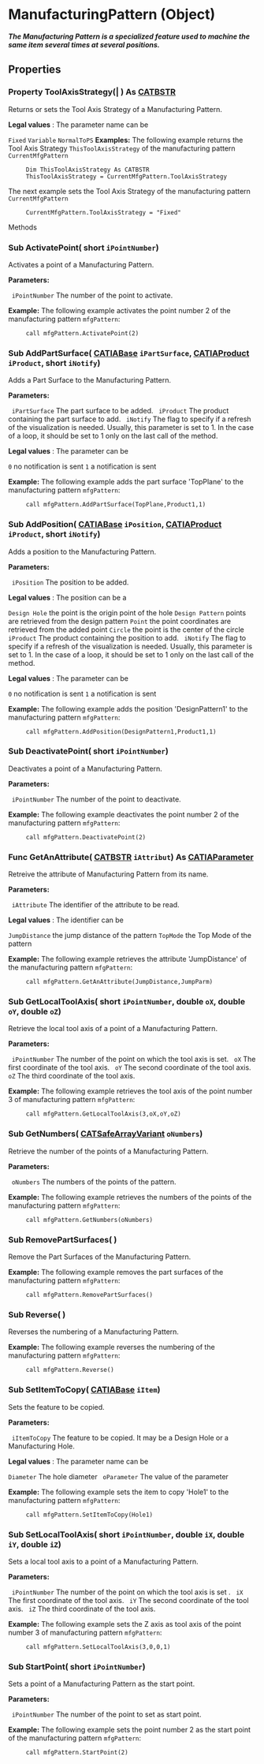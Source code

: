 # ManufacturingPattern (Object)

**_The Manufacturing Pattern is a specialized feature used to machine the same item several times at several positions._**

## Properties

### Property **ToolAxisStrategy**(| ) As [CATBSTR](../System/typedef_CATBSTR_8129.md)

   Returns or sets the Tool Axis Strategy of a Manufacturing Pattern.

**Legal values** : The parameter name can be

`Fixed`      `Variable`      `NormalToPS`      **Examples:**     The following example returns the Tool Axis Strategy `ThisToolAxisStrategy` of the manufacturing pattern `CurrentMfgPattern`

```VBScript
     Dim ThisToolAxisStrategy As CATBSTR
     ThisToolAxisStrategy = CurrentMfgPattern.ToolAxisStrategy

```

The next example sets the Tool Axis Strategy of the manufacturing pattern `CurrentMfgPattern`

```VBScript
     CurrentMfgPattern.ToolAxisStrategy = "Fixed"

```

Methods

### Sub **ActivatePoint**( short  `iPointNumber`)

   Activates a point of a Manufacturing Pattern.

**Parameters:**

` iPointNumber`      The number of the point to activate.

**Example:**     The following example activates the point number 2 of the manufacturing pattern `mfgPattern`:

```VBScript
     call mfgPattern.ActivatePoint(2)

```

### Sub **AddPartSurface**( [CATIABase](../System/interface_AnyObject_17321.md)  `iPartSurface`,  [CATIAProduct](../ProductStructureInterfaces/interface_Product_11223.md)  `iProduct`,  short  `iNotify`)

   Adds a Part Surface to the Manufacturing Pattern.

**Parameters:**

` iPartSurface`      The part surface to be added.
` iProduct`      The product containing the part surface to add.
` iNotify`      The flag to specify if a refresh of the visualization is needed. Usually, this parameter is set to 1. In the case of a loop, it should be set to 1 only on the last call of the method.

**Legal values** : The parameter can be

`0`      no notification is sent `1`      a notification is sent

**Example:**     The following example adds the part surface 'TopPlane' to the manufacturing pattern `mfgPattern`:

```VBScript
     call mfgPattern.AddPartSurface(TopPlane,Product1,1)

```

### Sub **AddPosition**( [CATIABase](../System/interface_AnyObject_17321.md)  `iPosition`,  [CATIAProduct](../ProductStructureInterfaces/interface_Product_11223.md)  `iProduct`,  short  `iNotify`)

   Adds a position to the Manufacturing Pattern.

**Parameters:**

` iPosition`      The position to be added.

**Legal values** : The position can be a

`Design Hole`      the point is the origin point of the hole `Design Pattern`      points are retrieved from the design pattern `Point`      the point coordinates are retrieved from the added point `Circle`      the point is the center of the circle
` iProduct`      The product containing the position to add.
` iNotify`      The flag to specify if a refresh of the visualization is needed. Usually, this parameter is set to 1. In the case of a loop, it should be set to 1 only on the last call of the method.

**Legal values** : The parameter can be

`0`      no notification is sent `1`      a notification is sent

**Example:**     The following example adds the position 'DesignPattern1' to the manufacturing pattern `mfgPattern`:

```VBScript
     call mfgPattern.AddPosition(DesignPattern1,Product1,1)

```

### Sub **DeactivatePoint**( short  `iPointNumber`)

   Deactivates a point of a Manufacturing Pattern.

**Parameters:**

` iPointNumber`      The number of the point to deactivate.

**Example:**     The following example deactivates the point number 2 of the manufacturing pattern `mfgPattern`:

```VBScript
     call mfgPattern.DeactivatePoint(2)

```

### Func **GetAnAttribute**( [CATBSTR](../System/typedef_CATBSTR_8129.md)  `iAttribut`) As [CATIAParameter](../KnowledgeInterfaces/interface_Parameter_17963.md)

   Retreive the attribute of Manufacturing Pattern from its name.

**Parameters:**

` iAttribute`      The identifier of the attribute to be read.

**Legal values** : The identifier can be

`JumpDistance`      the jump distance of the pattern `TopMode`      the Top Mode of the pattern

**Example:**     The following example retrieves the attribute 'JumpDistance' of the manufacturing pattern `mfgPattern`:

```VBScript
     call mfgPattern.GetAnAttribute(JumpDistance,JumpParm)

```

### Sub **GetLocalToolAxis**( short  `iPointNumber`,  double  `oX`,  double  `oY`,  double  `oZ`)

   Retrieve the local tool axis of a point of a Manufacturing Pattern.

**Parameters:**

` iPointNumber`      The number of the point on which the tool axis is set.
` oX`      The first coordinate of the tool axis.
` oY`      The second coordinate of the tool axis.
` oZ`      The third coordinate of the tool axis.

**Example:**     The following example retrieves the tool axis of the point number 3 of manufacturing pattern `mfgPattern`:

```VBScript
     call mfgPattern.GetLocalToolAxis(3,oX,oY,oZ)

```

### Sub **GetNumbers**( [CATSafeArrayVariant](../System/typedef_CATSafeArrayVariant_73843.md)  `oNumbers`)

   Retrieve the number of the points of a Manufacturing Pattern.

**Parameters:**

` oNumbers`      The numbers of the points of the pattern.

**Example:**     The following example retrieves the numbers of the points of the manufacturing pattern `mfgPattern`:

```VBScript
     call mfgPattern.GetNumbers(oNumbers)

```

### Sub **RemovePartSurfaces**( )

   Remove the Part Surfaces of the Manufacturing Pattern.

**Example:**     The following example removes the part surfaces of the manufacturing pattern `mfgPattern`:

```VBScript
     call mfgPattern.RemovePartSurfaces()

```

### Sub **Reverse**( )

   Reverses the numbering of a Manufacturing Pattern.

**Example:**     The following example reverses the numbering of the manufacturing pattern `mfgPattern`:

```VBScript
     call mfgPattern.Reverse()

```

### Sub **SetItemToCopy**( [CATIABase](../System/interface_AnyObject_17321.md)  `iItem`)

   Sets the feature to be copied.

**Parameters:**

` iItemToCopy`      The feature to be copied. It may be a Design Hole or a Manufacturing Hole.

**Legal values** : The parameter name can be

`Diameter`     The hole diameter
` oParameter`      The value of the parameter

**Example:**     The following example sets the item to copy 'Hole1' to the manufacturing pattern `mfgPattern`:

```VBScript
     call mfgPattern.SetItemToCopy(Hole1)

```

### Sub **SetLocalToolAxis**( short  `iPointNumber`,  double  `iX`,  double  `iY`,  double  `iZ`)

   Sets a local tool axis to a point of a Manufacturing Pattern.

**Parameters:**

` iPointNumber`      The number of the point on which the tool axis is set .
` iX`      The first coordinate of the tool axis.
` iY`      The second coordinate of the tool axis.
` iZ`      The third coordinate of the tool axis.

**Example:**     The following example sets the Z axis as tool axis of the point number 3 of manufacturing pattern `mfgPattern`:

```VBScript
     call mfgPattern.SetLocalToolAxis(3,0,0,1)

```

### Sub **StartPoint**( short  `iPointNumber`)

   Sets a point of a Manufacturing Pattern as the start point.

**Parameters:**

` iPointNumber`      The number of the point to set as start point.

**Example:**     The following example sets the point number 2 as the start point of the manufacturing pattern `mfgPattern`:

```VBScript
     call mfgPattern.StartPoint(2)

```